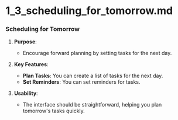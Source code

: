 # 1_3_scheduling_for_tomorrow.md

### Scheduling for Tomorrow

1. **Purpose**:
   - Encourage forward planning by setting tasks for the next day.

2. **Key Features**:
   - **Plan Tasks**: You can create a list of tasks for the next day.
   - **Set Reminders**: You can set reminders for tasks.

3. **Usability**:
   - The interface should be straightforward, helping you plan tomorrow's tasks quickly.

